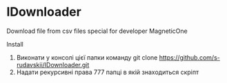 IDownloader
===========

Download file from csv files special for developer MagneticOne


Install

1. Виконати у консолі цієї папки команду git clone https://github.com/s-rudavskii/IDownloader.git
2. Надати рекурсивні права 777 папці в якій знаходиться скріпт
